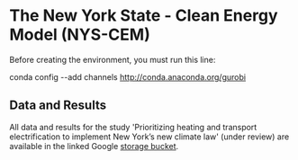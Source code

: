 # The New York State - Clean Energy Model (NYS-CEM)

Before creating the environment, you must run this line:

conda config --add channels http://conda.anaconda.org/gurobi

## Data and Results

All data and results for the study 'Prioritizing heating and transport electrification to implement New York’s new climate law' (under review) are available in the linked Google [storage bucket](https://console.cloud.google.com/storage/browser/nys-cem_data_and_results?project=nys-cem&authuser=1&supportedpurview=project). 
